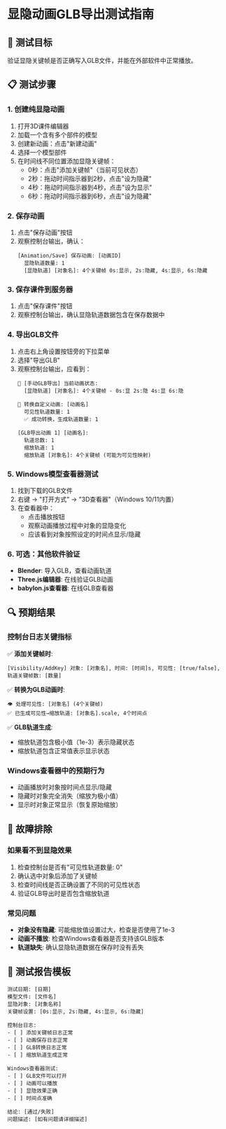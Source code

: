 # 显隐动画GLB导出测试指南

## 🎯 测试目标
验证显隐关键帧是否正确写入GLB文件，并能在外部软件中正常播放。

## 📋 测试步骤

### 1. 创建纯显隐动画
1. 打开3D课件编辑器
2. 加载一个含有多个部件的模型
3. 创建新动画：点击"新建动画"
4. 选择一个模型部件
5. 在时间线不同位置添加显隐关键帧：
   - 0秒：点击"添加关键帧"（当前可见状态）
   - 2秒：拖动时间指示器到2秒，点击"设为隐藏"
   - 4秒：拖动时间指示器到4秒，点击"设为显示"
   - 6秒：拖动时间指示器到6秒，点击"设为隐藏"

### 2. 保存动画
1. 点击"保存动画"按钮
2. 观察控制台输出，确认：
   ```
   [Animation/Save] 保存动画: [动画ID]
     显隐轨道数量: 1
     [显隐轨道] [对象名]: 4个关键帧 0s:显示, 2s:隐藏, 4s:显示, 6s:隐藏
   ```

### 3. 保存课件到服务器
1. 点击"保存课件"按钮
2. 观察控制台输出，确认显隐轨道数据包含在保存数据中

### 4. 导出GLB文件
1. 点击右上角设置按钮旁的下拉菜单
2. 选择"导出GLB"
3. 观察控制台输出，应看到：
   ```
   🎯 [手动GLB导出] 当前动画状态:
     [显隐轨道] [对象名]: 4个关键帧 - 0s:显 2s:隐 4s:显 6s:隐
   
   🔄 转换自定义动画: [动画名]
     可见性轨道数量: 1
     ✅ 成功转换，生成轨道数量: 1
   
   [GLB导出动画 1] [动画名]:
     轨道总数: 1
     缩放轨道: 1
     缩放轨道 [对象名]: 4个关键帧 (可能为可见性映射)
   ```

### 5. Windows模型查看器测试
1. 找到下载的GLB文件
2. 右键 → "打开方式" → "3D查看器"（Windows 10/11内置）
3. 在查看器中：
   - 点击播放按钮
   - 观察动画播放过程中对象的显隐变化
   - 应该看到对象按照设定的时间点显示/隐藏

### 6. 可选：其他软件验证
- **Blender**: 导入GLB，查看动画轨道
- **Three.js编辑器**: 在线验证GLB动画
- **babylon.js查看器**: 在线GLB查看器

## 🔍 预期结果

### 控制台日志关键指标
✅ **添加关键帧时**:
```
[Visibility/AddKey] 对象: [对象名], 时间: [时间]s, 可见性: [true/false], 轨道关键帧数: [数量]
```

✅ **转换为GLB动画时**:
```
👁️ 处理可见性: [对象名] (4个关键帧)
✅ 已生成可见性→缩放轨道: [对象名].scale, 4个时间点
```

✅ **GLB轨道生成**:
- 缩放轨道包含极小值（1e-3）表示隐藏状态
- 缩放轨道包含正常值表示显示状态

### Windows查看器中的预期行为
- 动画播放时对象按时间点显示/隐藏
- 隐藏时对象完全消失（缩放为极小值）
- 显示时对象正常显示（恢复原始缩放）

## 🐛 故障排除

### 如果看不到显隐效果
1. 检查控制台是否有"可见性轨道数量: 0"
2. 确认选中对象后添加了关键帧
3. 检查时间线是否正确设置了不同的可见性状态
4. 验证GLB导出时是否包含缩放轨道

### 常见问题
- **对象没有隐藏**: 可能缩放值设置过大，检查是否使用了1e-3
- **动画不播放**: 检查Windows查看器是否支持该GLB版本
- **轨道缺失**: 确认显隐轨道数据在保存时没有丢失

## 📝 测试报告模板
```
测试日期: [日期]
模型文件: [文件名]
显隐对象: [对象名称]
关键帧设置: [0s:显示, 2s:隐藏, 4s:显示, 6s:隐藏]

控制台日志:
- [ ] 添加关键帧日志正常
- [ ] 动画保存日志正常  
- [ ] GLB转换日志正常
- [ ] 缩放轨道生成正常

Windows查看器测试:
- [ ] GLB文件可以打开
- [ ] 动画可以播放
- [ ] 显隐效果正确
- [ ] 时间点准确

结论: [通过/失败]
问题描述: [如有问题请详细描述]
```



